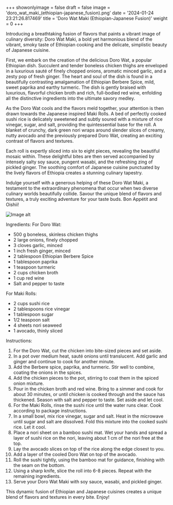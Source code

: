 +++ 
showonlyimage = false 
draft = false 
image = 'doro_wat_maki_(ethiopian-japanese_fusion).png'
date = '2024-01-24 23:21:26.817469' 
title = 'Doro Wat Maki (Ethiopian-Japanese Fusion)' 
weight = 0
+++ 

<!--more-->

 
Introducing a breathtaking fusion of flavors that paints a vibrant image of culinary diversity: Doro Wat Maki, a bold yet harmonious blend of the vibrant, smoky taste of Ethiopian cooking and the delicate, simplistic beauty of Japanese cuisine. 

First, we embark on the creation of the delicious Doro Wat, a popular Ethiopian dish. Succulent and tender boneless chicken thighs are enveloped in a luxurious sauté of finely chopped onions, aromatic minced garlic, and a zesty pop of fresh ginger. The heart and soul of the dish is found in a beautifully contrasting amalgamation of Ethiopian Berbere Spice, mild, sweet paprika and earthy turmeric. The dish is gently braised with luxurious, flavorful chicken broth and rich, full-bodied red wine, enfolding all the distinctive ingredients into the ultimate savory medley.

As the Doro Wat cools and the flavors meld together, your attention is then drawn towards the Japanese inspired Maki Rolls. A bed of perfectly cooked sushi rice is delicately sweetened and subtly soured with a mixture of rice vinegar, sugar, and salt, providing the quintessential base for the roll. A blanket of crunchy, dark green nori wraps around slender slices of creamy, nutty avocado and the previously prepared Doro Wat, creating an exciting contrast of flavors and textures.

Each roll is expertly sliced into six to eight pieces, revealing the beautiful mosaic within. These delightful bites are then served accompanied by intensely salty soy sauce, pungent wasabi, and the refreshing zing of pickled ginger. The soothing comfort of Japanese cuisine punctuated by the lively flavors of Ethiopia creates a stunning culinary tapestry.

Indulge yourself with a generous helping of these Doro Wat Maki, a testament to the extraordinary phenomena that occur when two diverse culinary worlds beautifully collide. Savour the unique blend of flavors and textures, a truly exciting adventure for your taste buds. Bon Appétit and Oishii! 

![Image alt](/doro_wat_maki_(ethiopian-japanese_fusion).png)

Ingredients: 
For Doro Wat:
- 500 g boneless, skinless chicken thighs
- 2 large onions, finely chopped
- 3 cloves garlic, minced
- 1 inch fresh ginger, minced
- 2 tablespoon Ethiopian Berbere Spice
- 1 tablespoon paprika
- 1 teaspoon turmeric
- 2 cups chicken broth
- 1 cup red wine
- Salt and pepper to taste

For Maki Rolls:
- 2 cups sushi rice
- 2 tablespoons rice vinegar
- 1 tablespoon sugar
- 1/2 teaspoon salt
- 4 sheets nori seaweed
- 1 avocado, thinly sliced

Instructions:
1. For the Doro Wat, cut the chicken into bite-sized pieces and set aside.
2. In a pot over medium heat, sauté onions until translucent. Add garlic and ginger and continue to cook for another minute.
3. Add the Berbere spice, paprika, and turmeric. Stir well to combine, coating the onions in the spices.
4. Add the chicken pieces to the pot, stirring to coat them in the spiced onion mixture.
5. Pour in the chicken broth and red wine. Bring to a simmer and cook for about 30 minutes, or until chicken is cooked through and the sauce has thickened. Season with salt and pepper to taste. Set aside and let cool.
6. For the Maki Rolls, rinse the sushi rice until the water runs clear. Cook according to package instructions.
7. In a small bowl, mix rice vinegar, sugar and salt. Heat in the microwave until sugar and salt are dissolved. Fold this mixture into the cooked sushi rice. Let it cool.
8. Place a nori sheet on a bamboo sushi mat. Wet your hands and spread a layer of sushi rice on the nori, leaving about 1 cm of the nori free at the top.
9. Lay the avocado slices on top of the rice along the edge closest to you.
10. Add a layer of the cooled Doro Wat on top of the avocado.
11. Roll the sushi tightly, using the bamboo mat for guidance, finishing with the seam on the bottom.
12. Using a sharp knife, slice the roll into 6-8 pieces. Repeat with the remaining ingredients.
13. Serve your Doro Wat Maki with soy sauce, wasabi, and pickled ginger.

This dynamic fusion of Ethiopian and Japanese cuisines creates a unique blend of flavors and textures in every bite. Enjoy!